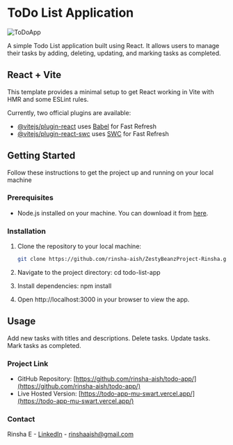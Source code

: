 # ToDo List Application

![ToDoApp](https://github.com/rinsha-aish/todo-app/assets/116577884/b48fd6f2-955b-4d98-8e86-2f4e07782db8)

A simple Todo List application built using React. It allows users to manage their tasks by adding, deleting, updating, and marking tasks as completed.

## React + Vite

This template provides a minimal setup to get React working in Vite with HMR and some ESLint rules.

Currently, two official plugins are available:

- [@vitejs/plugin-react](https://github.com/vitejs/vite-plugin-react/blob/main/packages/plugin-react/README.md) uses [Babel](https://babeljs.io/) for Fast Refresh
- [@vitejs/plugin-react-swc](https://github.com/vitejs/vite-plugin-react-swc) uses [SWC](https://swc.rs/) for Fast Refresh

## Getting Started

Follow these instructions to get the project up and running on your local machine

### Prerequisites

- Node.js installed on your machine. You can download it from [here](https://nodejs.org/).

### Installation

1. Clone the repository to your local machine:
   ```bash
   git clone https://github.com/rinsha-aish/ZestyBeanzProject-Rinsha.git
   
2. Navigate to the project directory:
   cd todo-list-app
   
3. Install dependencies:
   npm install
   
4. Open http://localhost:3000 in your browser to view the app.

## Usage

Add new tasks with titles and descriptions.
Delete tasks.
Update tasks.
Mark tasks as completed.

### Project Link

- GitHub Repository: [https://github.com/rinsha-aish/todo-app/](https://github.com/rinsha-aish/todo-app/)
- Live Hosted Version: [https://todo-app-mu-swart.vercel.app/](https://todo-app-mu-swart.vercel.app/)


### Contact
Rinsha E - [LinkedIn](https://www.linkedin.com/in/rinsha-aisha/) - rinshaaish@gmail.com



